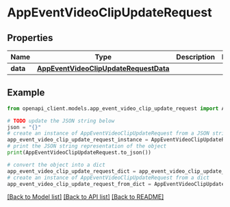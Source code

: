 # AppEventVideoClipUpdateRequest


## Properties

Name | Type | Description | Notes
------------ | ------------- | ------------- | -------------
**data** | [**AppEventVideoClipUpdateRequestData**](AppEventVideoClipUpdateRequestData.md) |  | 

## Example

```python
from openapi_client.models.app_event_video_clip_update_request import AppEventVideoClipUpdateRequest

# TODO update the JSON string below
json = "{}"
# create an instance of AppEventVideoClipUpdateRequest from a JSON string
app_event_video_clip_update_request_instance = AppEventVideoClipUpdateRequest.from_json(json)
# print the JSON string representation of the object
print(AppEventVideoClipUpdateRequest.to_json())

# convert the object into a dict
app_event_video_clip_update_request_dict = app_event_video_clip_update_request_instance.to_dict()
# create an instance of AppEventVideoClipUpdateRequest from a dict
app_event_video_clip_update_request_from_dict = AppEventVideoClipUpdateRequest.from_dict(app_event_video_clip_update_request_dict)
```
[[Back to Model list]](../README.md#documentation-for-models) [[Back to API list]](../README.md#documentation-for-api-endpoints) [[Back to README]](../README.md)


